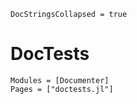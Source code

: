 ```@meta
DocStringsCollapsed = true
```

# DocTests

```@autodocs
Modules = [Documenter]
Pages = ["doctests.jl"]
```
